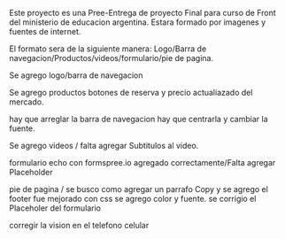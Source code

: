 Este proyecto es una Pree-Entrega de proyecto Final para curso de Front del ministerio de educacion argentina.
Estara formado por imagenes y fuentes de internet.

El formato sera de la siguiente manera: Logo/Barra de navegacion/Productos/videos/formulario/pie de pagina.

Se agrego logo/barra de navegacion

Se agrego productos botones de reserva y precio actualiazado del mercado.

hay que arreglar la barra de navegacion hay que centrarla y cambiar la fuente.

Se agrego videos / falta agregar Subtitulos al video.

formulario echo con formspree.io agregado correctamente/Falta agregar Placeholder

pie de pagina / se busco como agregar un parrafo Copy y se agrego
 el footer fue mejorado con css se agrego color y fuente.
se corrigio el Placeholer del formulario

corregir la vision en el telefono celular
